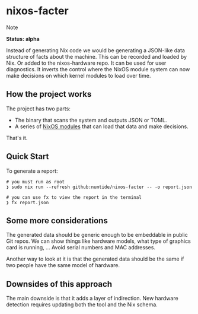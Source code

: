 # nixos-facter

> [!NOTE]
> **Status: alpha**

Instead of generating Nix code we would be generating a JSON-like data structure of facts about the machine.
This can be recorded and loaded by Nix. Or added to the nixos-hardware repo.
It can be used for user diagnostics.
It inverts the control where the NixOS module system can now make decisions on which kernel modules to load over time.

## How the project works

The project has two parts:

-   The binary that scans the system and outputs JSON or TOML.
-   A series of [NixOS modules](https://github.com/numtide/nixos-facter-modules) that can load that data and make decisions.

That's it.

## Quick Start

To generate a report:

```console
# you must run as root
❯ sudo nix run --refresh github:numtide/nixos-facter -- -o report.json

# you can use fx to view the report in the terminal
❯ fx report.json 
```

## Some more considerations

The generated data should be generic enough to be embeddable in public Git repos.
We can show things like hardware models, what type of graphics card is running, ...
Avoid serial numbers and MAC addresses.

Another way to look at it is that the generated data should be the same if two people have the same model of hardware.

## Downsides of this approach

The main downside is that it adds a layer of indirection. New hardware detection requires updating both the tool and the Nix schema.
